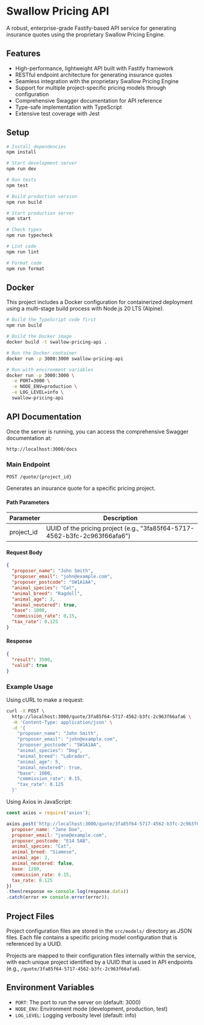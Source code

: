 # Swallow Pricing API

A robust, enterprise-grade Fastify-based API service for generating insurance quotes using the proprietary Swallow Pricing Engine.

## Features

- High-performance, lightweight API built with Fastify framework
- RESTful endpoint architecture for generating insurance quotes
- Seamless integration with the proprietary Swallow Pricing Engine
- Support for multiple project-specific pricing models through configuration
- Comprehensive Swagger documentation for API reference
- Type-safe implementation with TypeScript
- Extensive test coverage with Jest

## Setup

```bash
# Install dependencies
npm install

# Start development server
npm run dev

# Run tests
npm test

# Build production version
npm run build

# Start production server
npm start

# Check types
npm run typecheck

# Lint code
npm run lint

# Format code
npm run format
```

## Docker

This project includes a Docker configuration for containerized deployment using a multi-stage build process with Node.js 20 LTS (Alpine).

```bash
# Build the TypeScript code first
npm run build

# Build the Docker image
docker build -t swallow-pricing-api .

# Run the Docker container
docker run -p 3000:3000 swallow-pricing-api

# Run with environment variables
docker run -p 3000:3000 \
  -e PORT=3000 \
  -e NODE_ENV=production \
  -e LOG_LEVEL=info \
  swallow-pricing-api
```

## API Documentation

Once the server is running, you can access the comprehensive Swagger documentation at:

```
http://localhost:3000/docs
```

### Main Endpoint

```
POST /quote/{project_id}
```

Generates an insurance quote for a specific pricing project.

#### Path Parameters

| Parameter | Description |
|-----------|-------------|
| project_id | UUID of the pricing project (e.g., "3fa85f64-5717-4562-b3fc-2c963f66afa6") |

#### Request Body

```json
{
  "proposer_name": "John Smith",
  "proposer_email": "john@example.com",
  "proposer_postcode": "SW1A1AA",
  "animal_species": "Cat",
  "animal_breed": "Ragdoll",
  "animal_age": 3,
  "animal_neutered": true,
  "base": 1000,
  "commission_rate": 0.15,
  "tax_rate": 0.125
}
```

#### Response

```json
{
  "result": 3500,
  "valid": true
}
```

### Example Usage

Using cURL to make a request:

```bash
curl -X POST \
  http://localhost:3000/quote/3fa85f64-5717-4562-b3fc-2c963f66afa6 \
  -H 'Content-Type: application/json' \
  -d '{
    "proposer_name": "John Smith",
    "proposer_email": "john@example.com",
    "proposer_postcode": "SW1A1AA",
    "animal_species": "Dog",
    "animal_breed": "Labrador",
    "animal_age": 5,
    "animal_neutered": true,
    "base": 1000,
    "commission_rate": 0.15,
    "tax_rate": 0.125
  }'
```

Using Axios in JavaScript:

```javascript
const axios = require('axios');

axios.post('http://localhost:3000/quote/3fa85f64-5717-4562-b3fc-2c963f66afa6', {
  proposer_name: "Jane Doe",
  proposer_email: "jane@example.com",
  proposer_postcode: "E14 5AB",
  animal_species: "Cat",
  animal_breed: "Siamese",
  animal_age: 2,
  animal_neutered: false,
  base: 1200,
  commission_rate: 0.15,
  tax_rate: 0.125
})
.then(response => console.log(response.data))
.catch(error => console.error(error));
```

## Project Files

Project configuration files are stored in the `src/models/` directory as JSON files. Each file contains a specific pricing model configuration that is referenced by a UUID. 

Projects are mapped to their configuration files internally within the service, with each unique project identified by a UUID that is used in API endpoints (e.g., `/quote/3fa85f64-5717-4562-b3fc-2c963f66afa6`).

## Environment Variables

- `PORT`: The port to run the server on (default: 3000)
- `NODE_ENV`: Environment mode (development, production, test)
- `LOG_LEVEL`: Logging verbosity level (default: info)
